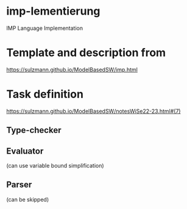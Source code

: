 # imp-lementierung
IMP Language Implementation

# Template and description from
https://sulzmann.github.io/ModelBasedSW/imp.html

# Task definition
https://sulzmann.github.io/ModelBasedSW/notesWiSe22-23.html#(7)

## Type-checker
## Evaluator
(can use variable bound simplification)
## Parser
(can be skipped)